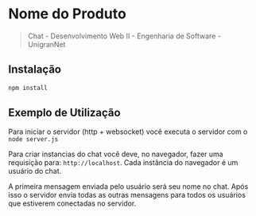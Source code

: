 # Nome do Produto
> Chat - Desenvolvimento Web II - Engenharia de Software - UnigranNet

## Instalação

```sh
npm install 
```


## Exemplo de Utilização

Para iniciar o servidor (http + websocket) você executa o servidor com o `node server.js`

Para criar instancias do chat você deve, no navegador, fazer uma requisição para: `http://localhost`.
Cada instância do navegador é um usuário do chat.

A primeira mensagem enviada pelo usuário será seu nome no chat.
Após isso o servidor envia todas as outras mensagens para todos os usuários que estiverem conectadas no servidor.